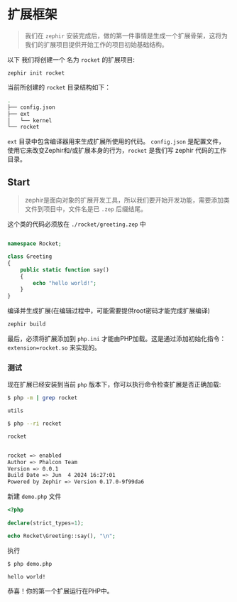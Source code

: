 # 扩展框架

> 我们在 `zephir` 安装完成后，做的第一件事情是生成一个扩展骨架，这将为我们的扩展项目提供开始工作的项目初始基础结构。

以下 我们将创建一个 名为 `rocket` 的扩展项目:

```shell
zephir init rocket
```

当前所创建的 `rocket` 目录结构如下：

```bash
.
├── config.json
├── ext
│   └── kernel
└── rocket
```

`ext` 目录中包含编译器用来生成扩展所使用的代码。 `config.json` 是配置文件，使用它来改变Zephir和/或扩展本身的行为，`rocket` 是我们写 zephir 代码的工作目录。

## Start

> zephir是面向对象的扩展开发工具，所以我们要开始开发功能，需要添加类文件到项目中，文件名是已 `.zep` 后缀结尾。

这个类的代码必须放在 `./rocket/greeting.zep` 中

```php

namespace Rocket;

class Greeting
{
    public static function say()
    {
        echo "hello world!";
    }
}
```

编译并生成扩展(在编辑过程中，可能需要提供root密码才能完成扩展编译)

```bash
zephir build
```

最后，必须将扩展添加到 `php.ini` 才能由PHP加载。这是通过添加初始化指令：`extension=rocket.so` 来实现的。

### 测试

现在扩展已经安装到当前 `php` 版本下，你可以执行命令检查扩展是否正确加载:

```bash
$ php -m | grep rocket

utils

$ php --ri rocket

rocket


rocket => enabled
Author => Phalcon Team
Version => 0.0.1
Build Date => Jun  4 2024 16:27:01
Powered by Zephir => Version 0.17.0-9f99da6
```



 新建 `demo.php` 文件

```php
<?php
  
declare(strict_types=1);

echo Rocket\Greeting::say(), "\n";
```

执行

```bash
$ php demo.php

hello world!
```

恭喜！你的第一个扩展运行在PHP中。